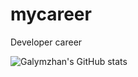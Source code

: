 # mycareer
Developer career

![Galymzhan's GitHub stats](https://github-readme-stats.vercel.app/api?username=galymzhantolepbergen&show_icons=true&theme=dark)
